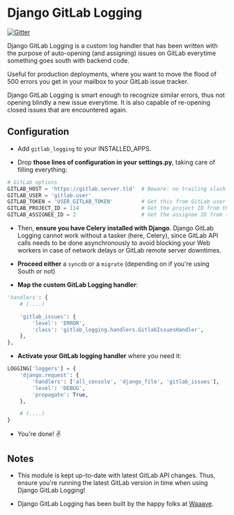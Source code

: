 Django GitLab Logging
=====================

[![Gitter](https://badges.gitter.im/Join%20Chat.svg)](https://gitter.im/valeriansaliou/django-gitlab-logging?utm_source=badge&utm_medium=badge&utm_campaign=pr-badge&utm_content=badge)

Django GitLab Logging is a custom log handler that has been written with the purpose of auto-opening (and assigning) issues on GitLab everytime something goes south with backend code.

Useful for production deployments, where you want to move the flood of 500 errors you get in your mailbox to your GitLab issue tracker.

Django GitLab Logging is smart enough to recognize similar errors, thus not opening blindly a new issue everytime. It is also capable of re-opening closed issues that are encountered again.

## Configuration

* Add `gitlab_logging` to your INSTALLED_APPS.

* Drop **those lines of configuration in your settings.py**, taking care of filling everything:

```python
# GitLab options
GITLAB_HOST = 'https://gitlab.server.tld'  # Beware: no trailing slash there!
GITLAB_USER = 'gitlab.user'
GITLAB_TOKEN = 'USER_GITLAB_TOKEN'         # Get this from GitLab user account information
GITLAB_PROJECT_ID = 114                    # Get the project ID from the DB
GITLAB_ASSIGNEE_ID = 2                     # Get the assignee ID from the DB (optional, you can drop this parameter)
```

* Then, **ensure you have Celery installed with Django**. Django GitLab Logging cannot work without a tasker (here, Celery), since GitLab API calls needs to be done asynchronously to avoid blocking your Web workers in case of network delays or GitLab remote server downtimes.

* **Proceed either** a `syncdb` or a `migrate` (depending on if you're using South or not)

* **Map the custom GitLab Logging handler**:

```python
'handlers': {
    # (....)

    'gitlab_issues': {
        'level': 'ERROR',
        'class': 'gitlab_logging.handlers.GitlabIssuesHandler',
    },
},
```

* **Activate your GitLab logging handler** where you need it:

```python
LOGGING['loggers'] = {
    'django.request': {
        'handlers': ['all_console', 'django_file', 'gitlab_issues'],
        'level': 'DEBUG',
        'propagate': True,
    },

    # (....)
}
```

* You're done! :v:

## Notes

* This module is kept up-to-date with latest GitLab API changes. Thus, ensure you're running the latest GitLab version in time when using Django GitLab Logging!

* Django GitLab Logging has been built by the happy folks at [Waaave](https://github.com/waaave/waaave-web).
